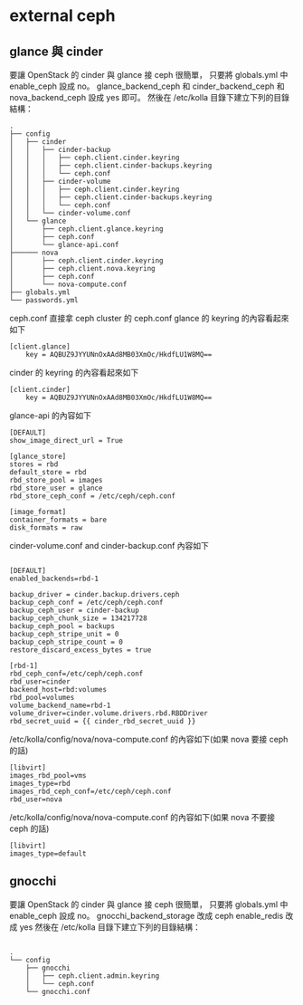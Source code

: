 # external ceph

## glance 與 cinder


要讓 OpenStack 的 cinder 與 glance 接 ceph 很簡單，
只要將 globals.yml 中 enable_ceph 設成 no。
glance_backend_ceph 和 cinder_backend_ceph 和 nova_backend_ceph 設成 yes 即可。
然後在 /etc/kolla 目錄下建立下列的目錄結構：
```
.
├── config
│   ├── cinder
│   │   ├── cinder-backup
│   │   │   ├── ceph.client.cinder.keyring
│   │   │   ├── ceph.client.cinder-backups.keyring
│   │   │   └── ceph.conf
│   │   ├── cinder-volume
│   │   │   ├── ceph.client.cinder.keyring
│   │   │   ├── ceph.client.cinder-backups.keyring
│   │   │   └── ceph.conf
│   │   └── cinder-volume.conf
│   └── glance
│       ├── ceph.client.glance.keyring
│       ├── ceph.conf
│       └── glance-api.conf
├────── nova
│       ├── ceph.client.cinder.keyring
│       ├── ceph.client.nova.keyring
│       ├── ceph.conf
│       └── nova-compute.conf
├── globals.yml
└── passwords.yml

```

ceph.conf 直接拿 ceph cluster 的 ceph.conf
glance 的 keyring 的內容看起來如下

```
[client.glance]
    key = AQBUZ9JYYUNnOxAAd8MB03XmOc/HkdfLU1W8MQ==

```

cinder 的 keyring 的內容看起來如下

```
[client.cinder]
    key = AQBUZ9JYYUNnOxAAd8MB03XmOc/HkdfLU1W8MQ==

```


glance-api 的內容如下
```
[DEFAULT]
show_image_direct_url = True

[glance_store]
stores = rbd
default_store = rbd
rbd_store_pool = images
rbd_store_user = glance
rbd_store_ceph_conf = /etc/ceph/ceph.conf

[image_format]
container_formats = bare
disk_formats = raw
```

cinder-volume.conf and cinder-backup.conf 內容如下

```

[DEFAULT]
enabled_backends=rbd-1

backup_driver = cinder.backup.drivers.ceph
backup_ceph_conf = /etc/ceph/ceph.conf
backup_ceph_user = cinder-backup
backup_ceph_chunk_size = 134217728
backup_ceph_pool = backups
backup_ceph_stripe_unit = 0
backup_ceph_stripe_count = 0
restore_discard_excess_bytes = true

[rbd-1]
rbd_ceph_conf=/etc/ceph/ceph.conf
rbd_user=cinder
backend_host=rbd:volumes
rbd_pool=volumes
volume_backend_name=rbd-1
volume_driver=cinder.volume.drivers.rbd.RBDDriver
rbd_secret_uuid = {{ cinder_rbd_secret_uuid }}

```

/etc/kolla/config/nova/nova-compute.conf 的內容如下(如果 nova 要接 ceph 的話)

```
[libvirt]
images_rbd_pool=vms
images_type=rbd
images_rbd_ceph_conf=/etc/ceph/ceph.conf
rbd_user=nova
```

/etc/kolla/config/nova/nova-compute.conf 的內容如下(如果 nova 不要接 ceph 的話)
```
[libvirt]
images_type=default

```

## gnocchi

要讓 OpenStack 的 cinder 與 glance 接 ceph 很簡單，
只要將 globals.yml 中 enable_ceph 設成 no。
gnocchi_backend_storage 改成 ceph
enable_redis 改成 yes
然後在 /etc/kolla 目錄下建立下列的目錄結構：

```

.
└── config
    ├── gnocchi
    │   ├── ceph.client.admin.keyring
    │   └── ceph.conf
    └── gnocchi.conf

```
